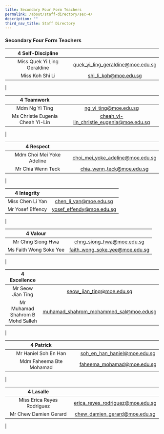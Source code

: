 ```yaml
---
title: Secondary Four Form Teachers
permalink: /about/staff-directory/sec-4/
description: ""
third_nav_title: Staff Directory
---
```

### **Secondary Four Form Teachers**

| 4 Self-Discipline |  |
|:---:|:---:|
| Miss Quek Yi Ling Geraldine | [quek_yi_ling_geraldine@moe.edu.sg](mailto:quek_yi_ling_geraldine@moe.edu.sg) |
| Miss Koh Shi Li | [shi_li_koh@moe.edu.sg](mailto:shi_li_koh@moe.edu.sg) |
|

| 4 Teamwork |  |
|:---:|:---:|
| Mdm Ng Yi Ting | ng_yi_ting@moe.edu.sg |
| Ms Christie Eugenia Cheah Yi-Lin | cheah_yi-lin_christie_eugenia@moe.edu.sg |
|

| 4 Respect |  |
|:---:|:---:|
| Mdm Choi Mei Yoke Adeline | choi_mei_yoke_adeline@moe.edu.sg |
| Mr Chia Wenn Teck | chia_wenn_teck@moe.edu.sg |
|

| 4 Integrity |  |
|:---:|:---:|
| Miss Chen Li Yan | chen_li_yan@moe.edu.sg |
| Mr Yosef Effency | yosef_effendy@moe.edu.sg |
|

| 4 Valour |  |
|:---:|:---:|
| Mr Chng Siong Hwa | chng_siong_hwa@moe.edu.sg |
| Ms Faith Wong Soke Yee | faith_wong_soke_yee@moe.edu.sg |
|

| 4 Excellence |  |
|:---:|:---:|
| Mr Seow Jian Ting | seow_jian_ting@moe.edu.sg |
| Mr Muhamad Shahrom B Mohd Salleh | muhamad_shahrom_mohammed_sal@moe.edusg |
|

| 4 Patrick |  |
|:---:|:---:|
| Mr Haniel Soh En Han | soh_en_han_haniel@moe.edu.sg |
| Mdm Faheema Bte Mohamad | faheema_mohamad@moe.edu.sg |
|

| 4 Lasalle |  |
|:---:|:---:|
| Miss Erica Reyes Rodriguez | erica_reyes_rodriguez@moe.edu.sg |
| Mr Chew Damien Gerard | chew_damien_gerard@moe.edu.sg |
|